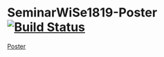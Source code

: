 # SeminarWiSe1819-Poster [![Build Status](https://travis-ci.com/BB20101997/SeminarWiSe1819-Poster.svg?token=QcRqrxpHz6YKnWg5fc6g&branch=master)](https://travis-ci.com/BB20101997/SeminarWiSe1819-Poster)

[Poster](https://bb20101997.github.io/SeminarWiSe1819-Poster/pages)
